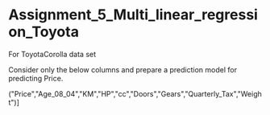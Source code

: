 # Assignment_5_Multi_linear_regression_Toyota

For ToyotaCorolla data set

Consider only the below columns and prepare a prediction model for predicting Price.

("Price","Age_08_04","KM","HP","cc","Doors","Gears","Quarterly_Tax","Weight")]
